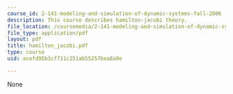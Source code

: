 ```yaml
---
course_id: 2-141-modeling-and-simulation-of-dynamic-systems-fall-2006
description: This course describes hamilton-jacobi theory.
file_location: /coursemedia/2-141-modeling-and-simulation-of-dynamic-systems-fall-2006/acefd95b3cf711c251ab55257bea8a9e_hamilton_jacobi.pdf
file_type: application/pdf
layout: pdf
title: hamilton_jacobi.pdf
type: course
uid: acefd95b3cf711c251ab55257bea8a9e

---
```

None
